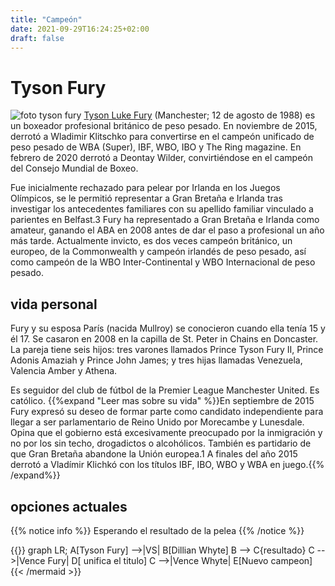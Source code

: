 ```yaml
---
title: "Campeón"
date: 2021-09-29T16:24:25+02:00
draft: false
---
```

# Tyson Fury
 
![foto tyson fury](/images/tyson.jpg)
[Tyson Luke Fury](https://es.wikipedia.org/wiki/Tyson_Fury) (Manchester; 12 de agosto de 1988) es un boxeador profesional británico de peso pesado. En noviembre de 2015, derrotó a Wladimir Klitschko para convertirse en el campeón unificado de peso pesado de WBA (Super), IBF, WBO, IBO y The Ring magazine. En febrero de 2020 derrotó a Deontay Wilder, convirtiéndose en el campeón del Consejo Mundial de Boxeo.

Fue inicialmente rechazado para pelear por Irlanda en los Juegos Olímpicos, se le permitió representar a Gran Bretaña e Irlanda tras investigar los antecedentes familiares con su apellido familiar vinculado a parientes en Belfast.3​ Fury ha representado a Gran Bretaña e Irlanda como amateur, ganando el ABA en 2008 antes de dar el paso a profesional un año más tarde. Actualmente invicto, es dos veces campeón británico, un europeo, de la Commonwealth y campeón irlandés de peso pesado, así como campeón de la WBO Inter-Continental y WBO Internacional de peso pesado.

## vida personal

Fury y su esposa París (nacida Mullroy) se conocieron cuando ella tenía 15 y él 17.​ Se casaron en 2008 en la capilla de St. Peter in Chains en Doncaster. La pareja tiene seis hijos: tres varones llamados Prince Tyson Fury II, Prince Adonis Amaziah y Prince John James; y tres hijas llamadas Venezuela, Valencia Amber y Athena.

Es seguidor del club de fútbol de la Premier League Manchester United. Es católico.
{{%expand "Leer mas sobre su vida" %}}En septiembre de 2015 Fury expresó su deseo de formar parte como candidato independiente para llegar a ser parlamentario de Reino Unido por Morecambe y Lunesdale. Opina que el gobierno está excesivamente preocupado por la inmigración y no por los sin techo, drogadictos o alcohólicos. También es partidario de que Gran Bretaña abandone la Unión europea.1 A finales del año 2015 derrotó a Vladímir Klichkó con los títulos IBF, IBO, WBO y WBA en juego.{{% /expand%}}

## opciones actuales

{{% notice info %}}
Esperando el resultado de la pelea
{{% /notice %}}

{{<mermaid align="left">}}
graph LR;
    A[Tyson Fury] -->|VS| B[Dillian Whyte]
    B --> C{resultado}
    C -->|Vence Fury| D[ unifica el titulo]
    C -->|Vence Whyte| E[Nuevo campeon]
{{< /mermaid >}}


